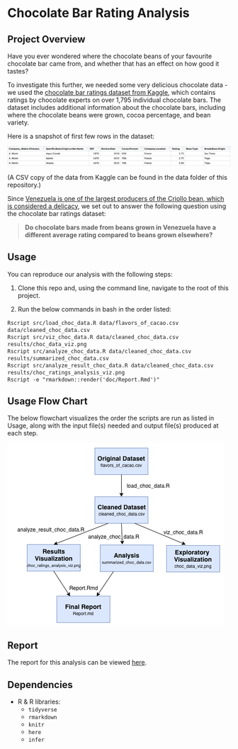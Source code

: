 # Chocolate Bar Rating Analysis

## Project Overview

Have you ever wondered where the chocolate beans of your favourite chocolate bar came from, and whether that has an effect on how good it tastes?

To investigate this further, we needed some very delicious chocolate data - we used the [chocolate bar ratings dataset from Kaggle](https://www.kaggle.com/rtatman/chocolate-bar-ratings), which contains ratings by chocolate experts on over 1,795 individual chocolate bars. The dataset includes additional information about the chocolate bars, including where the chocolate beans were grown, cocoa percentage, and bean variety.

Here is a snapshot of first few rows in the dataset:

![](imgs/choc_data_head.png)

(A CSV copy of the data from Kaggle can be found in the data folder of this repository.)

Since [Venezuela is one of the largest producers of the Criollo bean, which is considered a delicacy](https://en.wikipedia.org/wiki/Cocoa_bean), we set out to answer the following question using the chocolate bar ratings dataset:

>**Do chocolate bars made from beans grown in Venezuela have a different average rating compared to beans grown elsewhere?**

## Usage

You can reproduce our analysis with the following steps:

1. Clone this repo and, using the command line, navigate to the root of this project.

2. Run the below commands in bash in the order listed:

```
Rscript src/load_choc_data.R data/flavors_of_cacao.csv data/cleaned_choc_data.csv
Rscript src/viz_choc_data.R data/cleaned_choc_data.csv results/choc_data_viz.png
Rscript src/analyze_choc_data.R data/cleaned_choc_data.csv results/summarized_choc_data.csv
Rscript src/analyze_result_choc_data.R data/cleaned_choc_data.csv results/choc_ratings_analysis_viz.png
Rscript -e "rmarkdown::render('doc/Report.Rmd')"
```

## Usage Flow Chart

The below flowchart visualizes the order the scripts are run as listed in Usage, along with the input file(s) needed and output file(s) produced at each step.

![](imgs/flowchart.png)

## Report

The report for this analysis can be viewed [here](https://github.com/UBC-MDS/DSCI_522-Chocolate_Ratings_Analysis/blob/master/doc/Report.md).

## Dependencies
- R & R libraries:
    - `tidyverse`
    - `rmarkdown`
    - `knitr`
    - `here`
    - `infer`
